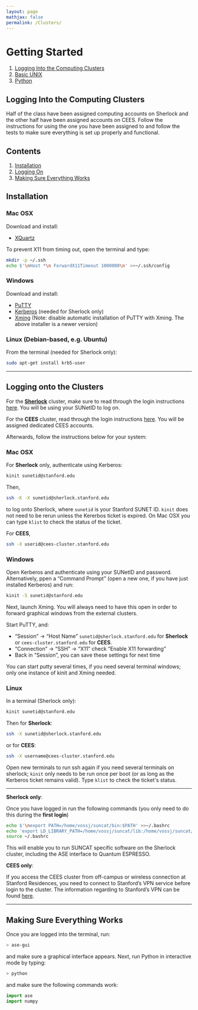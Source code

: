 ```yaml
---
layout: page
mathjax: false 
permalink: /Clusters/
---
```


# Getting Started
1. [Logging Into the Computing Clusters](../Clusters/)
2. [Basic UNIX](../UNIX/)
3. [Python](../Python/)

## Logging Into the Computing Clusters

Half of the class have been assigned computing accounts on Sherlock and the other half have been assigned accounts on CEES. Follow the instructions for using the one you have been assigned to and follow the tests to make sure everything is set up properly and functional.

## Contents
1. [Installation](#installation)
2. [Logging On](#logging)
4. [Making Sure Everything Works](#testing)

<a name='installation'></a>
## Installation

### Mac OSX
Download and install:

* [XQuartz](http://www.xquartz.org/)

To prevent X11 from timing out, open the terminal and type:

```bash
mkdir -p ~/.ssh
echo $'\nHost *\n ForwardX11Timeout 1000000\n' >>~/.ssh/config
```


### Windows
Download and install:

* [PuTTY](https://www.putty.org/)
* [Kerberos](https://uit.stanford.edu/service/kerberos) (needed for Sherlock only)
* [Xming](https://sourceforge.net/projects/xming/) (Note: disable automatic installation of PuTTY with Xming. The above installer is a newer version)


### Linux (Debian-based, e.g. Ubuntu)
From the terminal (needed for Sherlock only):

```bash
sudo apt-get install krb5-user
```

____

<a name='logging'></a>
## Logging onto the Clusters

For the [**Sherlock**](http://sherlock.stanford.edu) cluster, make sure to read through the login instructions [here](http://sherlock.stanford.edu/mediawiki/index.php/LogonCluster). You will be using your SUNetID to log on.

For the **CEES** cluster, read through the login instructions [here](http://cees.stanford.edu/docs/GettingStarted2013.pdf). You will be assigned dedicated CEES accounts.

Afterwards, follow the instructions below for your system:

### Mac OSX

For **Sherlock** only, authenticate using Kerberos:

```bash
kinit sunetid@stanford.edu
```

Then,

```bash
ssh -K -X sunetid@sherlock.stanford.edu
```

to log onto Sherlock, where ```sunetid``` is your Stanford SUNET ID. ```kinit``` does not need to be rerun unless the Kererbos ticket is expired. On Mac OSX you can type ```klist``` to check the status of the ticket.

For **CEES**, 

```bash
ssh -X userid@cees-cluster.stanford.edu
```

### Windows

Open Kerberos and authenticate using your SUNetID and password. Alternatively, ppen a “Command Prompt” (open a new one, if you have just installed Kerberos) and run:

```bash
kinit -5 sunetid@stanford.edu
```

Next, launch Xming. You will always need to have this open in order to forward graphical windows from the external clusters.

Start PuTTY, and:

* “Session” → “Host Name” `sunetid@sherlock.stanford.edu` for **Sherlock** or `cees-cluster.stanford.edu` for **CEES**.
* “Connection” → “SSH” → “X11” check “Enable X11 forwarding”
* Back in “Session”, you can save these settings for next time

You can start putty several times, if you need several terminal windows; only one instance of kinit and Xming needed.


### Linux

In a terminal (Sherlock only):

```bash
kinit sunetid@stanford.edu
```

Then for **Sherlock**:

```bash
ssh -X sunetid@sherlock.stanford.edu
```

or for **CEES**:

```bash
ssh -X username@cees-cluster.stanford.edu
```


Open new terminals to run ssh again if you need several terminals on sherlock;
`kinit` only needs to be run once per boot (or as long as the Kerberos ticket remains valid). Type `klist` to check the ticket's status.

____

**Sherlock only**:

Once you have logged in run the following commands (you only need to do this during the **first login**)

```bash
echo $'\nexport PATH=/home/vossj/suncat/bin:$PATH' >>~/.bashrc
echo 'export LD_LIBRARY_PATH=/home/vossj/suncat/lib:/home/vossj/suncat/lib64:$LD_LIBRARY_PATH' >>~/.bashrc
source ~/.bashrc
```

This will enable you to run SUNCAT specific software on the Sherlock cluster, including the ASE interface to Quantum ESPRESSO.

**CEES only**:

If you access the CEES cluster from off-campus or wireless connection at Stanford Residences, you need to connect to Stanford’s VPN service before login to the cluster. The information regarding to Stanford’s VPN can be found [here](https://uit.stanford.edu/service/vpn).

____

<a name='testing'></a>
## Making Sure Everything Works

Once you are logged into the terminal, run:

```bash
> ase-gui
```

and make sure a graphical interface appears. Next, run Python in interactive mode by typing:

```bash
> python
```

and make sure the following commands work:

```python
import ase
import numpy
```


